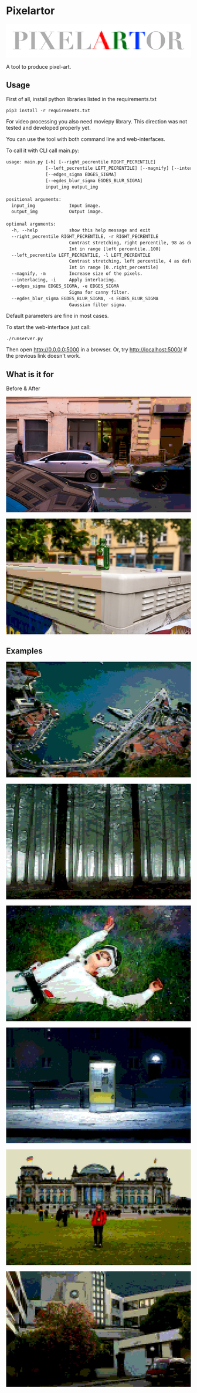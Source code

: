 # Pixelartor

![alt text](static/logo.JPEG  "Gallery 1")

A tool to produce pixel-art.

## Usage

First of all, install python libraries listed in the requirements.txt

```shell
pip3 install -r requirements.txt
```

For video processing you also need moviepy library.
This direction was not tested and developed properly yet.

You can use the tool with both command line and web-interfaces.

To call it with CLI call main.py:

```txt
usage: main.py [-h] [--right_pecrentile RIGHT_PECRENTILE]
               [--left_pecrentile LEFT_PECRENTILE] [--magnify] [--interlacing]
               [--edges_sigma EDGES_SIGMA]
               [--egdes_blur_sigma EGDES_BLUR_SIGMA]
               input_img output_img

positional arguments:
  input_img             Input image.
  output_img            Output image.

optional arguments:
  -h, --help            show this help message and exit
  --right_pecrentile RIGHT_PECRENTILE, -r RIGHT_PECRENTILE
                        Contrast stretching, right percentile, 98 as default.
                        Int in range [left percentile..100]
  --left_pecrentile LEFT_PECRENTILE, -l LEFT_PECRENTILE
                        Contrast stretching, left percentile, 4 as default.
                        Int in range [0..right_percentile]
  --magnify, -m         Increase size of the pixels.
  --interlacing, -i     Apply interlacing.
  --edges_sigma EDGES_SIGMA, -e EDGES_SIGMA
                        Sigma for canny filter.
  --egdes_blur_sigma EGDES_BLUR_SIGMA, -s EGDES_BLUR_SIGMA
                        Gaussian filter sigma.
```

Default parameters are fine in most cases.

To start the web-interface just call:

```shell
./runserver.py
```

Then open <http://0.0.0.0:5000> in a browser.
Or, try <http://localhost:5000/> if the previous link doesn't work.

## What is it for

Before & After

![alt text](examples/before_after_1.jpg  "Before 1")

![alt text](examples/before_after_2.jpg  "Before 1")

## Examples

![alt text](examples/gal_1.jpg  "Gallery 1")

![alt text](examples/gal_2.jpg  "Gallery 2")

![alt text](examples/gal_3.jpg  "Gallery 3")

![alt text](examples/gal_4.jpg  "Gallery 4")

![alt text](examples/gal_5.jpg  "Gallery 4")

![alt text](examples/gal_6.jpg  "Gallery 4")
